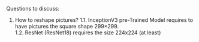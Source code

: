 Questions to discuss: 
1. How to reshape pictures? 
	1.1. InceptionV3 pre-Trained Model requires to have pictures the square shape 299×299.	
	1.2. ResNet (ResNet18) requires the size 224x224 (at least)